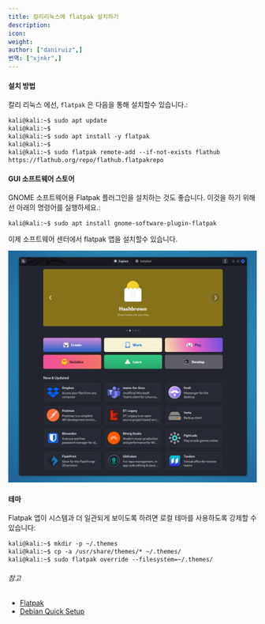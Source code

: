 ```yaml
---
title: 칼리리눅스에 flatpak 설치하기
description:
icon:
weight:
author: ["daniruiz",]
번역: ["xjnkr",]
---
```


#### 설치 방법

칼리 리눅스 에선, `flatpak` 은 다음을 통해 설치할수 있습니다.:

```console
kali@kali:~$ sudo apt update
kali@kali:~$
kali@kali:~$ sudo apt install -y flatpak
kali@kali:~$
kali@kali:~$ sudo flatpak remote-add --if-not-exists flathub https://flathub.org/repo/flathub.flatpakrepo
```

#### GUI 소프트웨어 스토어

GNOME 소프트웨어용 Flatpak 플러그인을 설치하는 것도 좋습니다. 이것을 하기 위해선 아래의 명령어를 실행하세요.:

```console
kali@kali:~$ sudo apt install gnome-software-plugin-flatpak
```

이제 소프트웨어 센터에서 flatpak 앱을 설치할수 있습니다.

![](flatpak-store.png)

#### 테마

Flatpak 앱이 시스템과 더 일관되게 보이도록 하려면 로컬 테마를 사용하도록 강제할 수 있습니다:

```console
kali@kali:~$ mkdir -p ~/.themes
kali@kali:~$ cp -a /usr/share/themes/* ~/.themes/
kali@kali:~$ sudo flatpak override --filesystem=~/.themes/
```

###### 참고

- [Flatpak](https://flatpak.org/)
- [Debian Quick Setup](https://flatpak.org/setup/Debian/)

